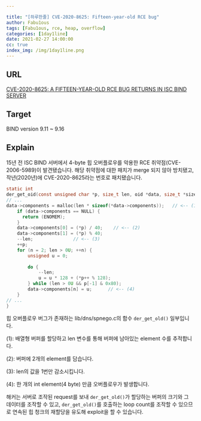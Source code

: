 ```yaml
---

title: "[하루한줄] CVE-2020-8625: Fifteen-year-old RCE bug"
author: Fabu1ous
tags: [Fabu1ous, rce, heap, overflow]
categories: [1day1line]
date: 2021-02-27 14:00:00
cc: true
index_img: /img/1day1line.png
---
```




## **URL**

[CVE-2020-8625: A FIFTEEN-YEAR-OLD RCE BUG RETURNS IN ISC BIND SERVER](https://www.thezdi.com/blog/2021/2/24/cve-2020-8625-a-fifteen-year-old-rce-bug-returns-in-isc-bind-server)



## **Target**

BIND version 9.11 ~ 9.16



## **Explain**

15년 전 ISC BIND 서버에서 4-byte 힙 오버플로우를 악용한 RCE 취약점(CVE-2006-5989)이 발견됐습니다. 해당 취약점에 대한 패치가 merge 되지 않아 방치됐고, 작년(2020년)에 CVE-2020-8625라는 번호로 패치됐습니다. 



```c
static int 
der_get_oid(const unsigned char *p, size_t len, oid *data, size_t *size) { 
// ... 
data->components = malloc(len * sizeof(*data->components));   // <-- (1) 
    if (data->components == NULL) { 
      return (ENOMEM); 
    } 
    data->components[0] = (*p) / 40;    // <-- (2) 
    data->components[1] = (*p) % 40; 
    --len;               // <-- (3) 
    ++p; 
    for (n = 2; len > 0U; ++n) { 
        unsigned u = 0; 
 
        do { 
            --len; 
            u = u * 128 + (*p++ % 128); 
        } while (len > 0U && p[-1] & 0x80); 
        data->components[n] = u;      // <-- (4) 
    } 
// ... 
}
```

힙 오버플로우 버그가 존재하는 lib/dns/spnego.c의 함수 `der_get_old()` 일부입니다. 

(1): 배열형 버퍼를 할당하고 len 변수를 통해 버퍼에 남아있는 element 수를 추적합니다.

(2): 버퍼에 2개의 element를 담습니다. 

(3): len의 값을 1번만 감소시킵니다.

(4): 한 개의 int element(4 byte) 만큼 오버플로우가 발생합니다.

해커는 서버로 조작된 request를 보내 `der_get_old()`가 할당하는 버퍼의 크기와 그 데이터를 조작할 수 있고, `der_get_old()`를 호출하는 loop count를 조작할 수 있으므로 연속된 힙 청크의 재할당을 유도해 exploit을 할 수 있습니다.